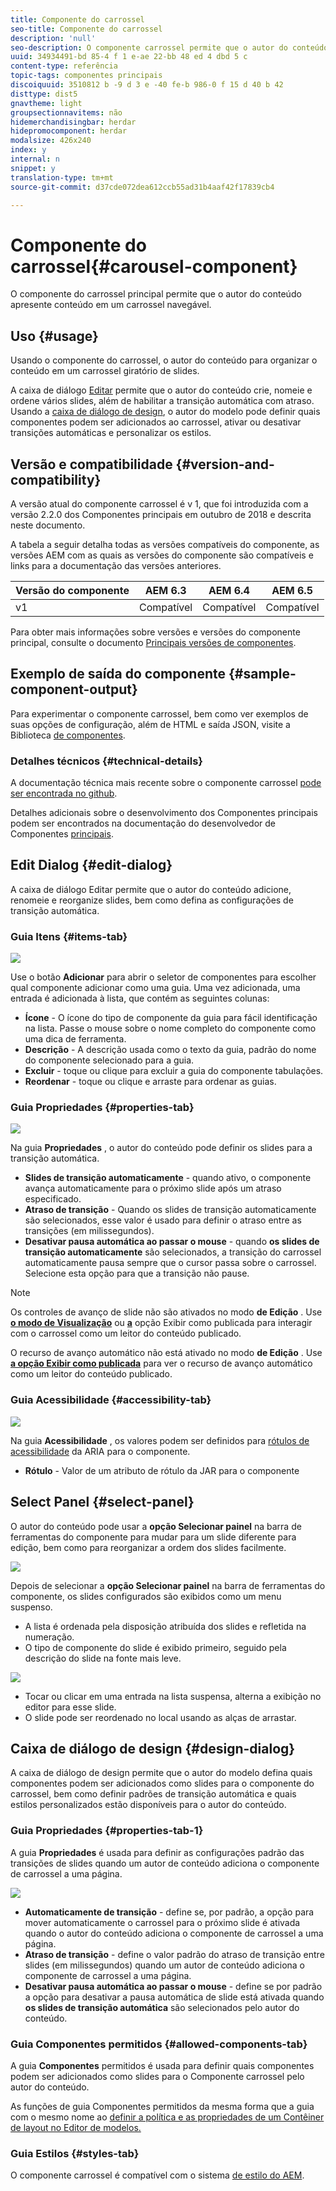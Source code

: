 ```yaml
---
title: Componente do carrossel
seo-title: Componente do carrossel
description: 'null'
seo-description: O componente carrossel permite que o autor do conteúdo apresente conteúdo em um carrossel giratório.
uuid: 34934491-bd 85-4 f 1 e-ae 22-bb 48 ed 4 dbd 5 c
content-type: referência
topic-tags: componentes principais
discoiquuid: 3510812 b -9 d 3 e -40 fe-b 986-0 f 15 d 40 b 42
disttype: dist5
gnavtheme: light
groupsectionnavitems: não
hidemerchandisingbar: herdar
hidepromocomponent: herdar
modalsize: 426x240
index: y
internal: n
snippet: y
translation-type: tm+mt
source-git-commit: d37cde072dea612ccb55ad31b4aaf42f17839cb4

---
```



# Componente do carrossel{#carousel-component}

O componente do carrossel principal permite que o autor do conteúdo apresente conteúdo em um carrossel navegável.

## Uso {#usage}

Usando o componente do carrossel, o autor do conteúdo para organizar o conteúdo em um carrossel giratório de slides.

A caixa de diálogo [Editar](#edit-dialog) permite que o autor do conteúdo crie, nomeie e ordene vários slides, além de habilitar a transição automática com atraso. Usando a [caixa de diálogo de design](#design-dialog), o autor do modelo pode definir quais componentes podem ser adicionados ao carrossel, ativar ou desativar transições automáticas e personalizar os estilos.

## Versão e compatibilidade {#version-and-compatibility}

A versão atual do componente carrossel é v 1, que foi introduzida com a versão 2.2.0 dos Componentes principais em outubro de 2018 e descrita neste documento.

A tabela a seguir detalha todas as versões compatíveis do componente, as versões AEM com as quais as versões do componente são compatíveis e links para a documentação das versões anteriores.

| Versão do componente | AEM 6.3 | AEM 6.4 | AEM 6.5 |
|--- |--- |--- |--- |
| v1 | Compatível | Compatível | Compatível |

Para obter mais informações sobre versões e versões do componente principal, consulte o documento [Principais versões de componentes](versions.md).

## Exemplo de saída do componente {#sample-component-output}

Para experimentar o componente carrossel, bem como ver exemplos de suas opções de configuração, além de HTML e saída JSON, visite a Biblioteca [de componentes](http://opensource.adobe.com/aem-core-wcm-components/library/carousel.html).

### Detalhes técnicos {#technical-details}

A documentação técnica mais recente sobre o componente carrossel [pode ser encontrada no github](https://github.com/adobe/aem-core-wcm-components/blob/master/content/src/content/jcr_root/apps/core/wcm/components/carousel/v1/carousel).

Detalhes adicionais sobre o desenvolvimento dos Componentes principais podem ser encontrados na documentação do desenvolvedor de Componentes [principais](developing.md).

## Edit Dialog {#edit-dialog}

A caixa de diálogo Editar permite que o autor do conteúdo adicione, renomeie e reorganize slides, bem como defina as configurações de transição automática.

### Guia Itens {#items-tab}

![](assets/screen-shot-2019-08-29-12.01.39.png)

Use o botão **Adicionar** para abrir o seletor de componentes para escolher qual componente adicionar como uma guia. Uma vez adicionada, uma entrada é adicionada à lista, que contém as seguintes colunas:

* **Ícone** - O ícone do tipo de componente da guia para fácil identificação na lista. Passe o mouse sobre o nome completo do componente como uma dica de ferramenta.
* **Descrição** - A descrição usada como o texto da guia, padrão do nome do componente selecionado para a guia.
* **Excluir** - toque ou clique para excluir a guia do componente tabulações.
* **Reordenar** - toque ou clique e arraste para ordenar as guias.

### Guia Propriedades {#properties-tab}

![](assets/screen-shot-2019-08-29-12.01.57.png)

Na guia **Propriedades** , o autor do conteúdo pode definir os slides para a transição automática.

* **Slides de transição automaticamente** - quando ativo, o componente avança automaticamente para o próximo slide após um atraso especificado.
* **Atraso de transição** - Quando os slides de transição automaticamente são selecionados, esse valor é usado para definir o atraso entre as transições (em milissegundos).
* **Desativar pausa automática ao passar o mouse** - quando **os slides de transição automaticamente** são selecionados, a transição do carrossel automaticamente pausa sempre que o cursor passa sobre o carrossel. Selecione esta opção para que a transição não pause.

>[!NOTE]
>
>Os controles de avanço de slide não são ativados no modo **de Edição** . Use [**o modo de Visualização**](https://helpx.adobe.com/experience-manager/6-5/sites/authoring/using/editing-content.html) ou **[a](https://helpx.adobe.com/experience-manager/6-5/sites/authoring/using/editing-content.html)** opção Exibir como publicada para interagir com o carrossel como um leitor do conteúdo publicado.
>
>O recurso de avanço automático não está ativado no modo **de Edição** . Use **[a opção Exibir como publicada](https://helpx.adobe.com/experience-manager/6-5/sites/authoring/using/editing-content.html)** para ver o recurso de avanço automático como um leitor do conteúdo publicado.

### Guia Acessibilidade {#accessibility-tab}

![](assets/screen-shot-2019-08-29-12.02.22.png)

Na guia **Acessibilidade** , os valores podem ser definidos para [rótulos de acessibilidade](https://www.w3.org/WAI/standards-guidelines/aria/) da ARIA para o componente.

* **Rótulo** - Valor de um atributo de rótulo da JAR para o componente

## Select Panel {#select-panel}

O autor do conteúdo pode usar a **opção Selecionar painel** na barra de ferramentas do componente para mudar para um slide diferente para edição, bem como para reorganizar a ordem dos slides facilmente.

![](assets/screenshot_2018-10-11at165417.png)

Depois de selecionar a **opção Selecionar painel** na barra de ferramentas do componente, os slides configurados são exibidos como um menu suspenso.

* A lista é ordenada pela disposição atribuída dos slides e refletida na numeração.
* O tipo de componente do slide é exibido primeiro, seguido pela descrição do slide na fonte mais leve.

![](assets/opera_snapshot_2018-11-28141537localhost.png)

* Tocar ou clicar em uma entrada na lista suspensa, alterna a exibição no editor para esse slide.
* O slide pode ser reordenado no local usando as alças de arrastar.

## Caixa de diálogo de design {#design-dialog}

A caixa de diálogo de design permite que o autor do modelo defina quais componentes podem ser adicionados como slides para o componente do carrossel, bem como definir padrões de transição automática e quais estilos personalizados estão disponíveis para o autor do conteúdo.

### Guia Propriedades {#properties-tab-1}

A guia **Propriedades** é usada para definir as configurações padrão das transições de slides quando um autor de conteúdo adiciona o componente de carrossel a uma página.

![](assets/screenshot_2018-11-28at141824.png)

* **Automaticamente de transição** - define se, por padrão, a opção para mover automaticamente o carrossel para o próximo slide é ativada quando o autor do conteúdo adiciona o componente de carrossel a uma página.
* **Atraso de transição** - define o valor padrão do atraso de transição entre slides (em milissegundos) quando um autor de conteúdo adiciona o componente de carrossel a uma página.
* **Desativar pausa automática ao passar o mouse** - define se por padrão a opção para desativar a pausa automática de slide está ativada quando **os slides de transição automática** são selecionados pelo autor do conteúdo.

### Guia Componentes permitidos {#allowed-components-tab}

A guia **Componentes** permitidos é usada para definir quais componentes podem ser adicionados como slides para o Componente carrossel pelo autor do conteúdo.

As funções de guia Componentes permitidos da mesma forma que a guia com o mesmo nome ao [definir a política e as propriedades de um Contêiner de layout no Editor de modelos.](https://helpx.adobe.com/experience-manager/6-5/sites/authoring/using/templates.html)

### Guia Estilos {#styles-tab}

O componente carrossel é compatível com o sistema [de estilo do AEM](authoring.md#component-styling).
